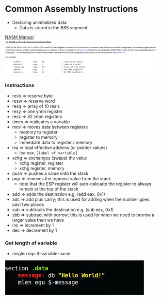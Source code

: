# Common Assembly Instructions

* Declaring uninitialized data
    * Data is stored in the BSS segment

[NASM Manual](https://nasm.us/doc/nasmdoc3.html)
<kbd><img src="https://github.com/billburn/assembly/blob/master/Instructions/Screen-Captures/Uninitialized-Data-01.png" /></kbd>

### Instructions
* resb => reserve byte
* resw => reserve word
* resq => array of 10 reals
* resy => one ymm register
* resz => 32 zmm registers
* times => replicates a variable
* mov => moves data between registers
    * memory to register
    * register to memory
    * immediate data to register / memory
* lea => load effective address (or pointer values)
    * lea eax, `[label of variable]`
* xchg => exchanges (swaps) the value
    * xchg register, register
    * xchg register, memory
* push => pushes a value onto the stack
* pop => removes the topmost value from the stack
    * note that the ESP register will auto-calcuate the register to always remain at the top of the stack
* add => adds the destination e.g. (add eax, 0x1)
* adc => add plus carry; this is used for adding when the number goes past two places
* sub => subtracts the destination e.g. (sub eax, 0x1)
* sbb => subtract with borrow; this is used for when we need to borrow a larger value then we have
* inc => increment by 1
* dec => decrement by 1

### Get length of variable
* msglen equ $-variable-name

<kbd><img src="https://github.com/billburn/assembly/blob/master/Instructions/Screen-Captures/message-len-01.png" /></kbd>